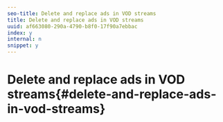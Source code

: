 ```yaml
---
seo-title: Delete and replace ads in VOD streams
title: Delete and replace ads in VOD streams
uuid: af663080-290a-4790-b8f0-17f90a7ebbac
index: y
internal: n
snippet: y
---
```


# Delete and replace ads in VOD streams{#delete-and-replace-ads-in-vod-streams}

